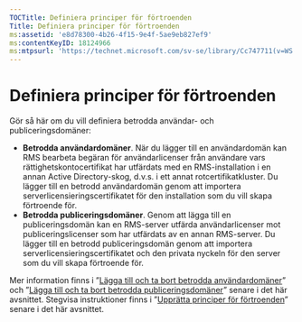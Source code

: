 ```yaml
---
TOCTitle: Definiera principer för förtroenden
Title: Definiera principer för förtroenden
ms:assetid: 'e8d78300-4b26-4f15-9e4f-5ae9eb827ef9'
ms:contentKeyID: 18124966
ms:mtpsurl: 'https://technet.microsoft.com/sv-se/library/Cc747711(v=WS.10)'
---
```


Definiera principer för förtroenden
===================================

Gör så här om du vill definiera betrodda användar- och publiceringsdomäner:

-   **Betrodda användardomäner**. När du lägger till en användardomän kan RMS bearbeta begäran för användarlicenser från användare vars rättighetskontocertifikat har utfärdats med en RMS-installation i en annan Active Directory-skog, d.v.s. i ett annat rotcertifikatkluster. Du lägger till en betrodd användardomän genom att importera serverlicensieringscertifikatet för den installation som du vill skapa förtroende för.
-   **Betrodda publiceringsdomäner**. Genom att lägga till en publiceringsdomän kan en RMS-server utfärda användarlicenser mot publiceringslicenser som har utfärdats av en annan RMS-server. Du lägger till en betrodd publiceringsdomän genom att importera serverlicensieringscertifikatet och den privata nyckeln för den server som du vill skapa förtroende för.

Mer information finns i ”[Lägga till och ta bort betrodda användardomäner](https://technet.microsoft.com/7c440b15-01c4-49f1-b43c-00f67f3388c1)” och ”[Lägga till och ta bort betrodda publiceringsdomäner](https://technet.microsoft.com/d87b502d-5497-4ccd-badf-f6807d587cee)” senare i det här avsnittet. Stegvisa instruktioner finns i ”[Upprätta principer för förtroenden](https://technet.microsoft.com/6c2be3c2-1837-4de4-a72e-3ba3eec3321d)” senare i det här avsnittet.
